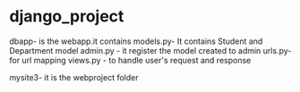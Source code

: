 # django_project
dbapp- is the webapp.it contains
models.py- It contains Student and Department model
admin.py - it register the model created to admin
urls.py- for url mapping
views.py - to handle user's request and response

mysite3- it is the webproject folder

